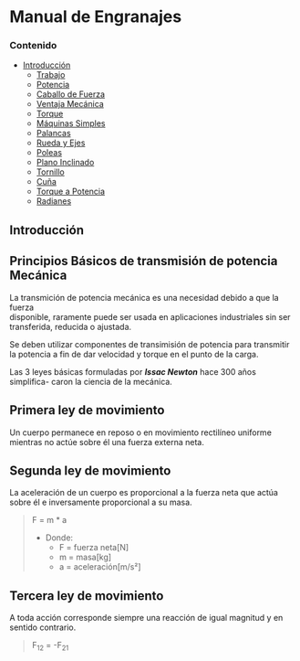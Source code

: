 <!--Manual-->
# Manual de Engranajes

### Contenido   
- [Introducción](#Introducción) 
    - [Trabajo](#Trabajo)
    - [Potencia](#Potencia)
    - [Caballo de Fuerza](#Caballo-de-fuerza)
    - [Ventaja Mecánica](#Ventaja-Mecánica)
    - [Torque](#Torque)
    - [Máquinas Simples](#Máquinas-Simples)
    - [Palancas](#Palancas)
    - [Rueda y Ejes](#Rueda-y-Ejes)
    - [Poleas](#Poleas)
    - [Plano Inclinado](#Plano-Inclinado)
    - [Tornillo](#Tornillo)
    - [Cuña](#Cuña)
    - [Torque a Potencia](#Torque-a-Potencia)
    - [Radianes](#Radianes)


<!--Contenido del resumen a partir de este comentario-->

## Introducción
## Principios Básicos de transmisión de potencia Mecánica
La transmición de potencia mecánica es una necesidad debido a que la fuerza  
disponible, raramente puede ser usada en aplicaciones industriales sin ser 
transferida, reducida o ajustada.

Se deben utilizar componentes de transimisión de potencia para transmitir la 
potencia a fin de dar velocidad y torque en el punto de la carga.

Las 3 leyes básicas formuladas por ***Issac Newton*** hace 300 años simplifica-
caron la ciencia de la mecánica.

## Primera ley de movimiento
Un cuerpo permanece en reposo o en movimiento rectilíneo uniforme mientras no 
actúe sobre él una fuerza externa neta.

## Segunda ley de movimiento
La aceleración de un cuerpo es proporcional a la fuerza neta que actúa sobre él
e inversamente proporcional a su masa.
    

> F = m * a
> - Donde:
>   - F = fuerza neta[N]
>   - m = masa[kg]
>   - a = aceleración[m/s²]

## Tercera ley de movimiento
A toda acción corresponde siempre una reacción de igual magnitud y en sentido 
contrario.

> F<sub>12</sub> = -F<sub>21</sub>

